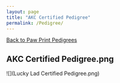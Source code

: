 ```yaml
---
layout: page
title: "AKC Certified Pedigree"
permalink: /Pedigree/
---
```


<a href="https://www.pawprintgenetics.com/pedigrees/dogs/details/19881/">Back to Paw Print Pedigrees</a>

## AKC Certified Pedigree.png

![](Lucky Lad Certified Pedigree.png)
